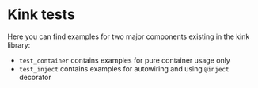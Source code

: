 # Kink tests

Here you can find examples for two major components existing in the kink library:
- `test_container` contains examples for pure container usage only
- `test_inject` contains examples for autowiring and using `@inject` decorator

